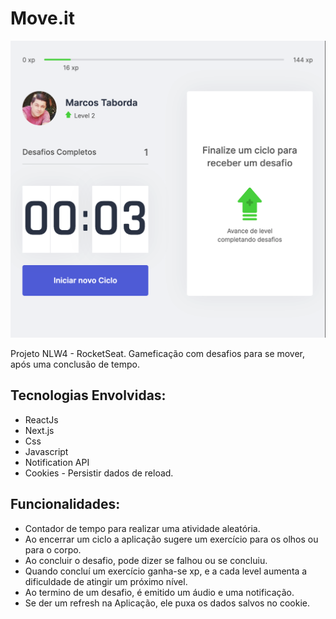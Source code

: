 # Move.it

![Print Home Page](public/print-home-page.png?raw=true "Title")

Projeto NLW4 - RocketSeat. Gameficação com desafios para se mover, após uma conclusão de tempo.

## Tecnologias Envolvidas:

- ReactJs
- Next.js
- Css
- Javascript
- Notification API
- Cookies - Persistir dados de reload.

## Funcionalidades: 

- Contador de tempo para realizar uma atividade aleatória.
- Ao encerrar um ciclo a aplicação sugere um exercício para os olhos ou para o corpo.
- Ao concluir o desafio, pode dizer se falhou ou se concluiu.
- Quando concluí um exercício ganha-se xp, e a cada level aumenta a dificuldade de atingir um próximo nível.
- Ao termino de um desafio, é emitido um áudio e uma notificação.
- Se der um refresh na Aplicação, ele puxa os dados salvos no cookie.


